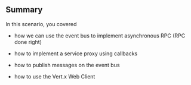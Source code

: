 ## Summary

In this scenario, you covered

* how we can use the event bus to implement asynchronous RPC (RPC done right)

* how to implement a service proxy using callbacks

* how to publish messages on the event bus

* how to use the Vert.x Web Client